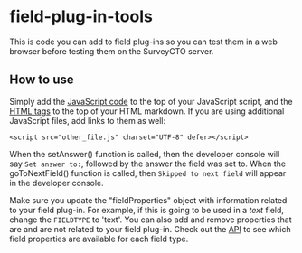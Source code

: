 # field-plug-in-tools

This is code you can add to field plug-ins so you can test them in a web browser before testing them on the SurveyCTO server.

## How to use

Simply add the [JavaScript code](/blob/master/tools/script_testing.js) to the top of your JavaScript script, and the [HTML tags](/blob/master/tools/template_testing.html) to the top of your HTML markdown. If you are using additional JavaScript files, add links to them as well:

    <script src="other_file.js" charset="UTF-8" defer></script>

When the setAnswer() function is called, then the developer console will say `Set answer to:`, followed by the answer the field was set to. When the goToNextField() function is called, then `Skipped to next field` will appear in the developer console.

Make sure you update the "fieldProperties" object with information related to your field plug-in. For example, if this is going to be used in a _text_ field, change the `FIELDTYPE` to 'text'. You can also add and remove properties that are and are not related to your field plug-in. Check out the [API](https://github.com/surveycto/field-plug-in-resources/blob/master/docs/api-reference.md) to see which field properties are available for each field type.